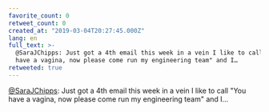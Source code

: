 ```yaml
---
favorite_count: 0
retweet_count: 0
created_at: "2019-03-04T20:27:45.000Z"
lang: en
full_text: >-
  @SaraJChipps: Just got a 4th email this week in a vein I like to call "You
  have a vagina, now please come run my engineering team" and I…
retweeted: true
---
```


[@SaraJChipps](https://twitter.com/SaraJChipps): Just got a 4th email this week
in a vein I like to call "You have a vagina, now please come run my engineering
team" and I…
